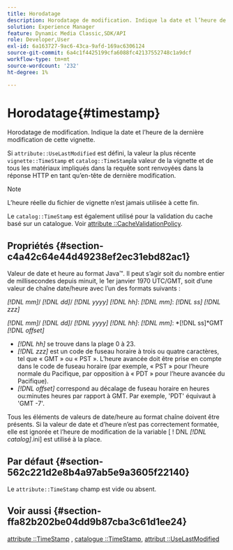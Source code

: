 ```yaml
---
title: Horodatage
description: Horodatage de modification. Indique la date et l’heure de la dernière modification de cette vignette.
solution: Experience Manager
feature: Dynamic Media Classic,SDK/API
role: Developer,User
exl-id: 6a163727-9ac6-43ca-9afd-169ac6306124
source-git-commit: 6a4c1f4425199cfa6088fc42137552748c1a9dcf
workflow-type: tm+mt
source-wordcount: '232'
ht-degree: 1%

---
```


# Horodatage{#timestamp}

Horodatage de modification. Indique la date et l’heure de la dernière modification de cette vignette.

Si `attribute::UseLastModified` est défini, la valeur la plus récente `vignette::TimeStamp` et `catalog::TimeStamp`la valeur de la vignette et de tous les matériaux impliqués dans la requête sont renvoyées dans la réponse HTTP en tant qu’en-tête de dernière modification.

>[!NOTE]
>
>L’heure réelle du fichier de vignette n’est jamais utilisée à cette fin.

Le `catalog::TimeStamp` est également utilisé pour la validation du cache basé sur un catalogue. Voir [attribute ::CacheValidationPolicy](/help/aem-is-ir-api/ir-api/material-cat/image-rendering-api-ref/c-ir-material-catalog/c-ir-attributes-reference/r-ir-cachevalidationpolicy.md).

## Propriétés {#section-c4a42c64e44d49238ef2ec31ebd82ac1}

Valeur de date et heure au format Java™. Il peut s’agir soit du nombre entier de millisecondes depuis minuit, le 1er janvier 1970 UTC/GMT, soit d’une valeur de chaîne date/heure avec l’un des formats suivants :

*[!DNL mm]*/ *[!DNL dd]*/ *[!DNL yyyy]* *[!DNL hh]*: *[!DNL mm]*: *[!DNL ss]* *[!DNL zzz]*

*[!DNL mm]*/ *[!DNL dd]*/ *[!DNL yyyy]* *[!DNL hh]*: *[!DNL mm]*: *[!DNL ss]*GMT *[!DNL offset]*

* *[!DNL hh]* se trouve dans la plage 0 à 23.
* *[!DNL zzz]* est un code de fuseau horaire à trois ou quatre caractères, tel que « GMT » ou « PST ». L’heure avancée doit être prise en compte dans le code de fuseau horaire (par exemple, « PST » pour l’heure normale du Pacifique, par opposition à « PDT » pour l’heure avancée du Pacifique).
* *[!DNL offset]* correspond au décalage de fuseau horaire en heures ou:minutes heures par rapport à GMT. Par exemple, &#39;PDT&#39; équivaut à &#39;GMT -7&#39;.

Tous les éléments de valeurs de date/heure au format chaîne doivent être présents. Si la valeur de date et d’heure n’est pas correctement formatée, elle est ignorée et l’heure de modification de la variable [ ! DNL *[!DNL catalog]*.ini] est utilisé à la place.

## Par défaut {#section-562c221d2e8b4a97ab5e9a3605f22140}

Le `attribute::TimeStamp` champ est vide ou absent.

## Voir aussi {#section-ffa82b202be04dd9b87cba3c61d1ee24}

[attribute ::TimeStamp](../../../../../ir-api/material-cat/image-rendering-api-ref/c-ir-material-catalog/c-ir-attributes-reference/r-ir-timestamp.md#reference-8373ad4ee03d4e4b9a8fc96cf42b3181) , [catalogue ::TimeStamp](../../../../../ir-api/material-cat/image-rendering-api-ref/c-ir-material-catalog/c-ir-material-data-reference/r-ir-timestamp-dataref.md#reference-6daf7973dc4f4b4e9e8165756db7c319), [attribut ::UseLastModified](../../../../../ir-api/material-cat/image-rendering-api-ref/c-ir-material-catalog/c-ir-attributes-reference/r-ir-uselastmodified.md#reference-d2ab628c9e004fedbd38324866dbca1d)
